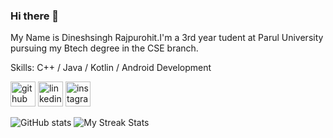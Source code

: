 ### Hi there 👋


My Name is Dineshsingh Rajpurohit.I'm a 3rd year tudent at Parul University pursuing my Btech degree in the CSE branch.

Skills: C++ / Java / Kotlin / Android Development

[<img src='https://cdn.jsdelivr.net/npm/simple-icons@3.0.1/icons/github.svg' alt='github' height='40'>](https://github.com/dineshraj92422/)  [<img src='https://cdn.jsdelivr.net/npm/simple-icons@3.0.1/icons/linkedin.svg' alt='linkedin' height='40'>](https://www.linkedin.com/in/dineshsingh-rajpurohit/)  [<img src='https://cdn.jsdelivr.net/npm/simple-icons@3.0.1/icons/instagram.svg' alt='instagram' height='40'>](https://www.instagram.com/_dr.marks_/)  

![GitHub stats](https://github-readme-stats.vercel.app/api?username=dineshraj92422&show_icons=true&theme=dracula) 
![My Streak Stats](https://github-readme-streak-stats.herokuapp.com/?user=dineshraj92422&theme=tokyonight)


